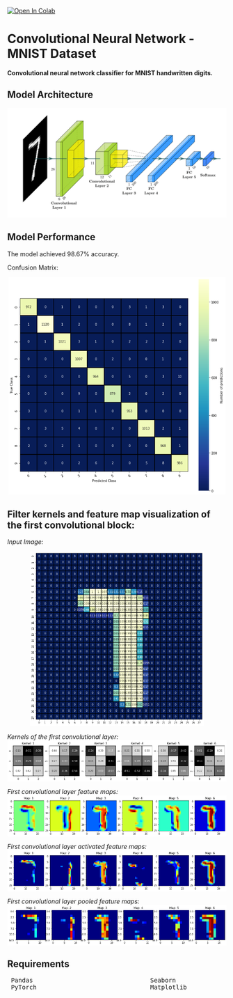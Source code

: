 [![Open In Colab](https://colab.research.google.com/assets/colab-badge.svg)](https://github.com/JasonManesis/Convolutional-Neural-Network-Classifier-MNIST/blob/main/CNN_MNIST_PyTorch_VISUALS.ipynb)

# Convolutional Neural Network - MNIST Dataset
**Convolutional neural network classifier for MNIST handwritten digits.**

## Model Architecture

![](/model_architecture.png)

## Model Performance

The model achieved 98.67% accuracy.

Confusion Matrix:
<p align="center">
<img width="500" height="500" src="/confusion_matrix.png">
</p>   


## Filter kernels and feature map visualization of the first convolutional block:

*Input Image:*
<p align="center">
<img width="400" height="400" src="/Project_Image.png">
</p>   


*Kernels of the first convolutional layer:*
<img align="center" src="/Filter_Kernels_CL1.png">


*First convolutional layer feature maps:*
<img align="center" src="/Feature_Maps_CL1.png">


*First convolutional layer activated feature maps:*
<img align="center" src="/Activated_Feature_Maps_CL1.png">


*First convolutional layer pooled feature maps:*
<img align="center" src="/Pooled_Feature_Maps_CL1.png">

## Requirements

<pre>
 Pandas                                Seaborn                                NumPy                          
 PyTorch                               Matplotlib                             scikit-learn        
                                                                 
</pre> 
